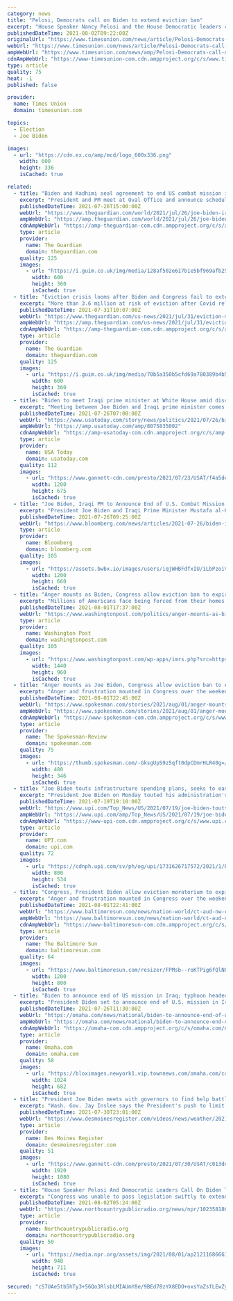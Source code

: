 ```yaml
---
category: news
title: "Pelosi, Democrats call on Biden to extend eviction ban"
excerpt: "House Speaker Nancy Pelosi and the House Democratic leaders called on the Biden administration to immediately extend the nation's eviction moratorium, calling it a “moral imperative” to prevent Americans from being put out of An estimated 3."
publishedDateTime: 2021-08-02T09:22:00Z
originalUrl: "https://www.timesunion.com/news/article/Pelosi-Democrats-call-on-Biden-to-extend-16356551.php"
webUrl: "https://www.timesunion.com/news/article/Pelosi-Democrats-call-on-Biden-to-extend-16356551.php"
ampWebUrl: "https://www.timesunion.com/news/amp/Pelosi-Democrats-call-on-Biden-to-extend-16356551.php"
cdnAmpWebUrl: "https://www-timesunion-com.cdn.ampproject.org/c/s/www.timesunion.com/news/amp/Pelosi-Democrats-call-on-Biden-to-extend-16356551.php"
type: article
quality: 75
heat: -1
published: false

provider:
  name: Times Union
  domain: timesunion.com

topics:
  - Election
  - Joe Biden

images:
  - url: "https://cdn.ex.co/amp/mcd/logo_600x336.png"
    width: 600
    height: 336
    isCached: true

related:
  - title: "Biden and Kadhimi seal agreement to end US combat mission in Iraq"
    excerpt: "President and PM meet at Oval Office and announce schedule to shift mission entirely to training and advisory role by end of this year"
    publishedDateTime: 2021-07-26T15:00:00Z
    webUrl: "https://www.theguardian.com/world/2021/jul/26/joe-biden-iraq-mustafa-al-kadhimi-us-military-combat-mission"
    ampWebUrl: "https://amp.theguardian.com/world/2021/jul/26/joe-biden-iraq-mustafa-al-kadhimi-us-military-combat-mission"
    cdnAmpWebUrl: "https://amp-theguardian-com.cdn.ampproject.org/c/s/amp.theguardian.com/world/2021/jul/26/joe-biden-iraq-mustafa-al-kadhimi-us-military-combat-mission"
    type: article
    provider:
      name: The Guardian
      domain: theguardian.com
    quality: 125
    images:
      - url: "https://i.guim.co.uk/img/media/128af502e617b1e5bf969afb2545849df37b1c60/0_0_4385_2630/master/4385.jpg?width=300&quality=45&auto=format&fit=max&dpr=2&s=ef0434ac01738e54ec3dca6dd172c5dc"
        width: 600
        height: 360
        isCached: true
  - title: "Eviction crisis looms after Biden and Congress fail to extend Covid ban"
    excerpt: "More than 3.6 million at risk of eviction after Covid relief ends and last-minute lawmakers’ scramble fails to find solution"
    publishedDateTime: 2021-07-31T10:07:00Z
    webUrl: "https://www.theguardian.com/us-news/2021/jul/31/eviction-moratorium-ends-biden-congress-covid-ban-democrats-republicans"
    ampWebUrl: "https://amp.theguardian.com/us-news/2021/jul/31/eviction-moratorium-ends-biden-congress-covid-ban-democrats-republicans"
    cdnAmpWebUrl: "https://amp-theguardian-com.cdn.ampproject.org/c/s/amp.theguardian.com/us-news/2021/jul/31/eviction-moratorium-ends-biden-congress-covid-ban-democrats-republicans"
    type: article
    provider:
      name: The Guardian
      domain: theguardian.com
    quality: 125
    images:
      - url: "https://i.guim.co.uk/img/media/70b5a350b5cfd69a780389b4b5dc0f28e07b9d12/0_149_6720_4032/master/6720.jpg?width=300&quality=45&auto=format&fit=max&dpr=2&s=0b1d81c94b16c93690832c2a9be4ba19"
        width: 600
        height: 360
        isCached: true
  - title: "Biden to meet Iraqi prime minister at White House amid discussions on redeployment of U.S. troops"
    excerpt: "Meeting between Joe Biden and Iraqi prime minister comes amid reports the two countries are nearing agreement on redeployment of U.S. combat troops."
    publishedDateTime: 2021-07-26T07:00:00Z
    webUrl: "https://www.usatoday.com/story/news/politics/2021/07/26/biden-meet-iraqi-prime-minister-amid-troop-redeployment-talks/8075835002/"
    ampWebUrl: "https://amp.usatoday.com/amp/8075835002"
    cdnAmpWebUrl: "https://amp-usatoday-com.cdn.ampproject.org/c/s/amp.usatoday.com/amp/8075835002"
    type: article
    provider:
      name: USA Today
      domain: usatoday.com
    quality: 112
    images:
      - url: "https://www.gannett-cdn.com/presto/2021/07/23/USAT/f4a5def4-b4b3-4e48-9a8e-858b797dc3eb-Iraq_suicide_bomb.jpg?auto=webp&crop=4499,2531,x1,y291&format=pjpg&width=1200"
        width: 1200
        height: 675
        isCached: true
  - title: "Joe Biden, Iraqi PM to Announce End of U.S. Combat Mission in Iraq"
    excerpt: "President Joe Biden and Iraqi Prime Minister Mustafa al-Kadhimi are expected to announce on Monday that they’ve come to an agreement to end the U.S. military’s combat mission in Iraq by the end of the year,"
    publishedDateTime: 2021-07-26T09:25:00Z
    webUrl: "https://www.bloomberg.com/news/articles/2021-07-26/biden-iraqi-pm-to-announce-end-of-us-combat-mission-in-iraq"
    type: article
    provider:
      name: Bloomberg
      domain: bloomberg.com
    quality: 105
    images:
      - url: "https://assets.bwbx.io/images/users/iqjWHBFdfxIU/iLbPzoiVnUcc/v0/1200x660.jpg"
        width: 1200
        height: 660
        isCached: true
  - title: "Anger mounts as Biden, Congress allow eviction ban to expire"
    excerpt: "Millions of Americans face being forced from their homes now that a moratorium on evictions during the COVID-19 pandemic has expired"
    publishedDateTime: 2021-08-01T17:37:00Z
    webUrl: "https://www.washingtonpost.com/politics/anger-mounts-as-biden-congress-allow-eviction-ban-to-expire/2021/08/01/8efe0ef0-f2f7-11eb-a636-18cac59a98dc_story.html"
    type: article
    provider:
      name: Washington Post
      domain: washingtonpost.com
    quality: 105
    images:
      - url: "https://www.washingtonpost.com/wp-apps/imrs.php?src=https://arc-anglerfish-washpost-prod-washpost.s3.amazonaws.com/public/OICFDYHRNEI6XANSTNYGDJMC3A.jpg&w=1440"
        width: 1440
        height: 960
        isCached: true
  - title: "Anger mounts as Joe Biden, Congress allow eviction ban to expire"
    excerpt: "Anger and frustration mounted in Congress over the weekend as a nationwide eviction moratorium expired during a surge in the COVID-19 pandemic. One Democratic lawmaker even camped outside the Capitol in protest as millions of Americans faced being forced from their homes."
    publishedDateTime: 2021-08-01T22:45:00Z
    webUrl: "https://www.spokesman.com/stories/2021/aug/01/anger-mounts-as-joe-biden-congress-allow-eviction-/"
    ampWebUrl: "https://www.spokesman.com/stories/2021/aug/01/anger-mounts-as-joe-biden-congress-allow-eviction-/?amp-content=amp"
    cdnAmpWebUrl: "https://www-spokesman-com.cdn.ampproject.org/c/s/www.spokesman.com/stories/2021/aug/01/anger-mounts-as-joe-biden-congress-allow-eviction-/?amp-content=amp"
    type: article
    provider:
      name: The Spokesman-Review
      domain: spokesman.com
    quality: 75
    images:
      - url: "https://thumb.spokesman.com/-GksgUpS9z5qft0dpCDmrHLR40g=/480x0/media.spokesman.com/photos/2021/07/30/61043de35e668.hires.jpg"
        width: 480
        height: 346
        isCached: true
  - title: "Joe Biden touts infrastructure spending plans, seeks to ease inflation fears"
    excerpt: "President Joe Biden on Monday touted his administration's economic record and sought to ease worries about inflation as he and congressional Democrats seek massive new spending on infrastructure."
    publishedDateTime: 2021-07-19T19:10:00Z
    webUrl: "https://www.upi.com/Top_News/US/2021/07/19/joe-biden-touts-economic-recovery-infrastructure-plan/1731626717572/"
    ampWebUrl: "https://www.upi.com/amp/Top_News/US/2021/07/19/joe-biden-touts-economic-recovery-infrastructure-plan/1731626717572/"
    cdnAmpWebUrl: "https://www-upi-com.cdn.ampproject.org/c/s/www.upi.com/amp/Top_News/US/2021/07/19/joe-biden-touts-economic-recovery-infrastructure-plan/1731626717572/"
    type: article
    provider:
      name: UPI.com
      domain: upi.com
    quality: 72
    images:
      - url: "https://cdnph.upi.com/sv/ph/og/upi/1731626717572/2021/1/b8839d2831cf168138f916293d7f89de/v1.5/Joe-Biden-touts-infrastructure-deal-seeks-to-ease-inflation-fears.jpg"
        width: 800
        height: 534
        isCached: true
  - title: "Congress, President Biden allow eviction moratorium to expire as COVID-19 cases, anger surge"
    excerpt: "Anger and frustration mounted in Congress over the weekend as a nationwide eviction moratorium expired during a surge in the COVID-19 pandemic."
    publishedDateTime: 2021-08-01T22:41:00Z
    webUrl: "https://www.baltimoresun.com/news/nation-world/ct-aud-nw-congress-evictions-moratorium-20210801-ltd64bxauvgqlghbo4fvg7koj4-story.html"
    ampWebUrl: "https://www.baltimoresun.com/news/nation-world/ct-aud-nw-congress-evictions-moratorium-20210801-ltd64bxauvgqlghbo4fvg7koj4-story.html?outputType=amp"
    cdnAmpWebUrl: "https://www-baltimoresun-com.cdn.ampproject.org/c/s/www.baltimoresun.com/news/nation-world/ct-aud-nw-congress-evictions-moratorium-20210801-ltd64bxauvgqlghbo4fvg7koj4-story.html?outputType=amp"
    type: article
    provider:
      name: The Baltimore Sun
      domain: baltimoresun.com
    quality: 64
    images:
      - url: "https://www.baltimoresun.com/resizer/FPMsb--roKTPig6fQlNO0NLlqUc=/1200x0/top/cloudfront-us-east-1.images.arcpublishing.com/tronc/ZVEWS6EOP5AGNG64JULCKW7SUA.jpg"
        width: 1200
        height: 800
        isCached: true
  - title: "Biden to announce end of US mission in Iraq; typhoon headed for Olympics; Jan. 6 committee to start work"
    excerpt: "President Biden set to announce end of U.S. mission in Iraq; typhoon headed for Olympics; and Jan. 6 committee begins work. Get caught up."
    publishedDateTime: 2021-07-26T11:30:00Z
    webUrl: "https://omaha.com/news/national/biden-to-announce-end-of-us-mission-in-iraq-typhoon-headed-for-olympics-jan-6/article_45e153c0-df38-5d53-b1aa-2d7d6bcb7669.html"
    ampWebUrl: "https://omaha.com/news/national/biden-to-announce-end-of-us-mission-in-iraq-typhoon-headed-for-olympics-jan-6/article_45e153c0-df38-5d53-b1aa-2d7d6bcb7669.amp.html"
    cdnAmpWebUrl: "https://omaha-com.cdn.ampproject.org/c/s/omaha.com/news/national/biden-to-announce-end-of-us-mission-in-iraq-typhoon-headed-for-olympics-jan-6/article_45e153c0-df38-5d53-b1aa-2d7d6bcb7669.amp.html"
    type: article
    provider:
      name: Omaha.com
      domain: omaha.com
    quality: 58
    images:
      - url: "https://bloximages.newyork1.vip.townnews.com/omaha.com/content/tncms/assets/v3/editorial/f/45/f45e5382-973d-5a9a-9b98-e1ae66d7ae45/60fe98480cfa2.image.jpg?resize=1024%2C682"
        width: 1024
        height: 682
        isCached: true
  - title: "President Joe Biden meets with governors to find help battling raging wildfires"
    excerpt: "Wash. Gov. Jay Inslee says the President's push to limit climate change will \"ultimately decide whether these forests survive in the next century.\""
    publishedDateTime: 2021-07-30T23:01:00Z
    webUrl: "https://www.desmoinesregister.com/videos/news/weather/2021/07/30/wildfires-governor-says-theres-shortage-supplies-battle-fires/5433281001/"
    type: article
    provider:
      name: Des Moines Register
      domain: desmoinesregister.com
    quality: 51
    images:
      - url: "https://www.gannett-cdn.com/presto/2021/07/30/USAT/c013de64-f62f-4351-9b1c-03e800b523b4-VPC_WILD_FIRE_SOT_GOV_INSLEE_DESK.00_00_04_19.Still001.jpg?quality=10"
        width: 1920
        height: 1080
        isCached: true
  - title: "House Speaker Pelosi And Democratic Leaders Call On Biden To Extend Eviction Ban"
    excerpt: "Congress was unable to pass legislation swiftly to extend the ban, which expired at midnight Saturday, and the Democratic leaders said in a statement that it was now up to President Joe Biden's administration to act. They called on the administration to ..."
    publishedDateTime: 2021-08-02T05:24:00Z
    webUrl: "https://www.northcountrypublicradio.org/news/npr/1023581861/house-speaker-pelosi-and-democratic-leaders-call-on-biden-to-extend-eviction-ban"
    type: article
    provider:
      name: Northcountrypublicradio.org
      domain: northcountrypublicradio.org
    quality: 50
    images:
      - url: "https://media.npr.org/assets/img/2021/08/01/ap21211686663985-9c220819cf8a50349e3d1ac7f961bd00178e9c37.jpg?s=6"
        width: 948
        height: 711
        isCached: true

secured: "cS7UAe5tb5hTy3+56Qo3RlsbLMIAUmY8e/9BEd78zYX8EDO+oxsYaZsfLEwZy3Qwk++Eua2L+ra8lc3wZ5NTJzXsWdsdkE8EWOlV+3UjFc33fBBvKhTYjIPWs1675L8rzjefVOeTTMO56EsdpbSi/52P645nPE6OXaHQKbzYl2660zj00EzlrQgtjQLrzJdihaouhMIDoHQr4rCXbenuLTPGPEOyVk2CaIOuPeUq9z1FKsK3w0KuNAGf+NlIF3ckh7fKMQYZBg5uISpr3OluJSD24DkSMGa9pQMtMaKLEN3B7EqSDcXFDcui1u/SBuqC7U45qzxQ1ldvxj2jfrvHYRG3btByCtc4aqhLI2N8cyc=;74yiw30XZnnsfcP1/AUb7Q=="
---
```


